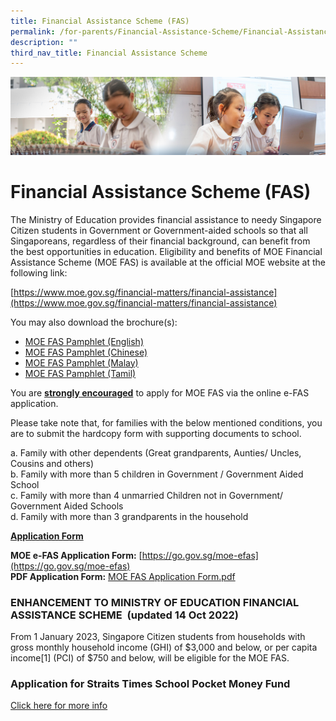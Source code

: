 ```yaml
---
title: Financial Assistance Scheme (FAS)
permalink: /for-parents/Financial-Assistance-Scheme/Financial-Assistance-Scheme-FAS/
description: ""
third_nav_title: Financial Assistance Scheme
---
```

![](/images/ForParents.jpg)

Financial Assistance Scheme (FAS)
=================================

The Ministry of Education provides financial assistance to needy Singapore Citizen students in Government or Government-aided schools so that all Singaporeans, regardless of their financial background, can benefit from the best opportunities in education. Eligibility and benefits of MOE Financial Assistance Scheme (MOE FAS) is available at the official MOE website at the following link:

[https://www.moe.gov.sg/financial-matters/financial-assistance](https://www.moe.gov.sg/financial-matters/financial-assistance)

You may also download the brochure(s):
- [MOE FAS Pamphlet (English)](/files/moe_fas_pamphet_el.pdf)
- [MOE FAS Pamphlet (Chinese)](/files/moe_fas_pamphet_cl.pdf)
- [MOE FAS Pamphlet (Malay)](/files/moe_fas_pamphet_ml.pdf)
- [MOE FAS Pamphlet (Tamil)](/files/moe_fas_pamphet_tl.pdf)

You are&nbsp;<u><b>strongly encouraged</b></u>&nbsp;to apply for MOE FAS via the online e-FAS application.

Please take note that, for families with the below mentioned conditions, you are to submit the hardcopy form with supporting documents to school.

a.  Family with other dependents (Great grandparents, Aunties/ Uncles, Cousins and others) <br>
b.  Family with more than 5 children in Government / Government Aided School <br>
c.  Family with more than 4 unmarried Children not in Government/ Government Aided Schools <br>
d.  Family with more than 3 grandparents in the household

<u><b>Application Form</b></u>

<b>MOE e-FAS Application Form:</b> [https://go.gov.sg/moe-efas](https://go.gov.sg/moe-efas) <br>
<b>PDF Application Form:</b> [MOE FAS Application Form.pdf](/files/2024_moe_fas_application_form.pdf)


### **ENHANCEMENT TO MINISTRY OF EDUCATION FINANCIAL ASSISTANCE SCHEME&nbsp; (updated 14 Oct 2022)**

  
From 1 January 2023, Singapore Citizen students from households with gross monthly household income (GHI) of $3,000 and below, or per capita income\[1\] (PCI) of $750 and below, will be eligible for the MOE FAS.



### **Application for Straits Times School Pocket Money Fund**

[Click here for more info](/for-parents/financial-assistance-scheme/application-for-straits-times-school-pocket-money-fund/)